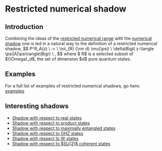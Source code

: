 Restricted numerical shadow
===========================

Introduction
------------

Combining the ideas of the [restricted numerical
range](/numerical-range/generalizations/restricted-numerical-range) with
the [numerical shadow](/numerical-shadow/) one is led in a natural way
to the definition of a restricted numerical shadow, \$\$ P\^R_A(z) \\ :=
\\ \\int\_{R} {\\rm d} \\mu(\\psi) \\ \\delta\\Bigl( z-\\langle
\\psi\|A\|\\psi\\rangle\\Bigr) \\ , \$\$ where \$ R\$ is a selected
subset of \${\\Omega}\_d\$, the set of dimension \$d\$ pure quantum
states.

Examples
--------

For a full list of examples of restricted numerical shadows, go here:
[examples](/numerical-shadow/examples)

Interesting shadows
-------------------

-   [Shadow with respect to real
    states](/numerical-shadow/generalizations/restricted-numerical-shadow/real-numerical-shadow)
-   [Shadow with respect to product
    states](/numerical-shadow/generalizations/restricted-numerical-shadow/product-numerical-shadow)
-   [Shadow with respect to maximally entangled
    states](/numerical-shadow/generalizations/restricted-numerical-shadow/entangled-numerical-shadow)
-   [Shadow with respect to GHZ
    states](/numerical-shadow/generalizations/restricted-numerical-shadow/GHZ-numerical-shadow)
-   [Shadow with respect to W
    states](/numerical-shadow/generalizations/restricted-numerical-shadow/W-numerical-shadow)
-   [Shadow with respect to \$SU(2)\$ coherent
    states](/numerical-shadow/generalizations/restricted-numerical-shadow/coherent-numerical-shadow)
